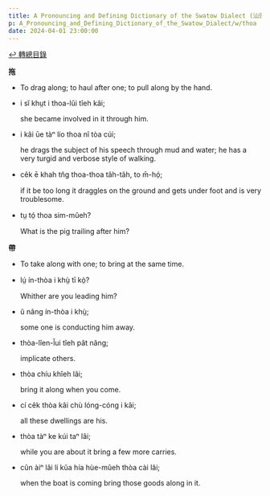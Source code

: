 ```yaml
---
title: A Pronouncing and Defining Dictionary of the Swatow Dialect (汕頭方言音義字典) / thoa
p: A_Pronouncing_and_Defining_Dictionary_of_the_Swatow_Dialect/w/thoa
date: 2024-04-01 23:00:00
---
```


[↩️ 轉總目錄](/A_Pronouncing_and_Defining_Dictionary_of_the_Swatow_Dialect)


**拖**
- To drag along; to haul after one; to pull along by the hand.

- i sĭ khṳt i thoa-lŭi tîeh kâi;

  she became involved in it through him.

- i kâi ūe tàⁿ lío thoa nî tòa cúi;

  he drags the subject of his speech through mud and water; he has a very turgid and verbose style of walking.

- cêk ē khah tn̂g thoa-thoa tâh-tâh, to m̄-hó̤;

  if it be too long it draggles on the ground and gets under foot and is very troublesome.

- tṳ tó̤ thoa sim-mûeh?

  What is the pig trailing after him?

**帶**
- To take along with one; to bring at the same time.

- lṳ́ ín-thòa i khṳ̀ tī kò̤?

  Whither are you leading him?

- ŭ nâng ín-thòa i khṳ̀;

  some one is conducting him away.

- thòa-lîen-l̆ui tîeh pât nâng;

  implicate others.

- thòa chíu khîeh lâi;

  bring it along when you come.

- cí cêk thòa kâi chù lóng-cóng i kâi;

  all these dwellings are his.

- thòa tàⁿ ke kúi taⁿ lâi;

  while you are about it bring a few more carries.

- cûn àiⁿ lâi li kŭa hía hùe-mûeh thòa cài lâi;

  when the boat is coming bring those goods along in it.